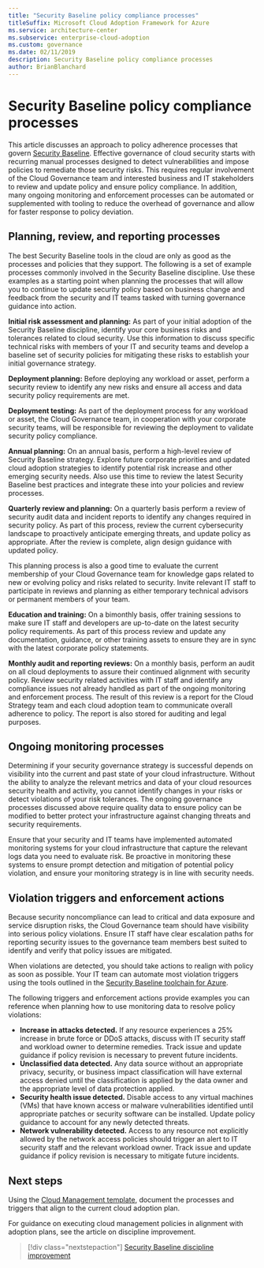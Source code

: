 ```yaml
---
title: "Security Baseline policy compliance processes"
titleSuffix: Microsoft Cloud Adoption Framework for Azure
ms.service: architecture-center
ms.subservice: enterprise-cloud-adoption
ms.custom: governance
ms.date: 02/11/2019
description: Security Baseline policy compliance processes
author: BrianBlanchard
---
```


# Security Baseline policy compliance processes

This article discusses an approach to policy adherence processes that govern [Security Baseline](./index.md). Effective governance of cloud security starts with recurring manual processes designed to detect vulnerabilities and impose policies to remediate those security risks. This requires regular involvement of the Cloud Governance team and interested business and IT stakeholders to review and update policy and ensure policy compliance. In addition, many ongoing monitoring and enforcement processes can be automated or supplemented with tooling to reduce the overhead of governance and allow for faster response to policy deviation.

## Planning, review, and reporting processes

The best Security Baseline tools in the cloud are only as good as the processes and policies that they support. The following is a set of example processes commonly involved in the Security Baseline discipline. Use these examples as a starting point when planning the processes that will allow you to continue to update security policy based on business change and feedback from the security and IT teams tasked with turning governance guidance into action.

**Initial risk assessment and planning:** As part of your initial adoption of the Security Baseline discipline, identify your core business risks and tolerances related to cloud security. Use this information to discuss specific technical risks with members of your IT and security teams and develop a baseline set of security policies for mitigating these risks to establish your initial governance strategy.

**Deployment planning:** Before deploying any workload or asset, perform a security review to identify any new risks and ensure all access and data security policy requirements are met.

**Deployment testing:** As part of the deployment process for any workload or asset, the Cloud Governance team, in cooperation with your corporate security teams, will be responsible for reviewing the deployment to validate security policy compliance.

**Annual planning:** On an annual basis, perform a high-level review of Security Baseline strategy. Explore future corporate priorities and updated cloud adoption strategies to identify potential risk increase and other emerging security needs. Also use this time to review the latest Security Baseline best practices and integrate these into your policies and review processes.

**Quarterly review and planning:** On a quarterly basis perform a review of security audit data and incident reports to identify any changes required in security policy. As part of this process, review the current cybersecurity landscape to proactively anticipate emerging threats, and update policy as appropriate. After the review is complete, align design guidance with updated policy.

This planning process is also a good time to evaluate the current membership of your Cloud Governance team for knowledge gaps related to new or evolving policy and risks related to security. Invite relevant IT staff to participate in reviews and planning as either temporary technical advisors or permanent members of your team.

**Education and training:** On a bimonthly basis, offer training sessions to make sure IT staff and developers are up-to-date on the latest security policy requirements. As part of this process review and update any documentation, guidance, or other training assets to ensure they are in sync with the latest corporate policy statements.

**Monthly audit and reporting reviews:** On a monthly basis, perform an audit on all cloud deployments to assure their continued alignment with security policy. Review security related activities with IT staff and identify any compliance issues not already handled as part of the ongoing monitoring and enforcement process. The result of this review is a report for the Cloud Strategy team and each cloud adoption team to communicate overall adherence to policy. The report is also stored for auditing and legal purposes.

## Ongoing monitoring processes

Determining if your security governance strategy is successful depends on visibility into the current and past state of your cloud infrastructure. Without the ability to analyze the relevant metrics and data of your cloud resources security health and activity, you cannot identify changes in your risks or detect violations of your risk tolerances. The ongoing governance processes discussed above require quality data to ensure policy can be modified to better protect your infrastructure against changing threats and security requirements.

Ensure that your security and IT teams have implemented automated monitoring systems for your cloud infrastructure that capture the relevant logs data you need to evaluate risk. Be proactive in monitoring these systems to ensure prompt detection and mitigation of potential policy violation, and ensure your monitoring strategy is in line with security needs.

## Violation triggers and enforcement actions

Because security noncompliance can lead to critical and data exposure and service disruption risks, the Cloud Governance team should have visibility into serious policy violations. Ensure IT staff have clear escalation paths for reporting security issues to the governance team members best suited to identify and verify that policy issues are mitigated.

When violations are detected, you should take actions to realign with policy as soon as possible. Your IT team can automate most violation triggers using the tools outlined in the [Security Baseline toolchain for Azure](toolchain.md).

The following triggers and enforcement actions provide examples you can reference when planning how to use monitoring data to resolve policy violations:

- **Increase in attacks detected.** If any resource experiences a 25% increase in brute force or DDoS attacks, discuss with IT security staff and workload owner to determine remedies. Track issue and update guidance if policy revision is necessary to prevent future incidents.
- **Unclassified data detected.** Any data source without an appropriate privacy, security, or business impact classification will have external access denied until the classification is applied by the data owner and the appropriate level of data protection applied.
- **Security health issue detected.** Disable access to any virtual machines (VMs) that have known access or malware vulnerabilities identified until appropriate patches or security software can be installed. Update policy guidance to account for any newly detected threats.
- **Network vulnerability detected.** Access to any resource not explicitly allowed by the network access policies should trigger an alert to IT security staff and the relevant workload owner. Track issue and update guidance if policy revision is necessary to mitigate future incidents.

## Next steps

Using the [Cloud Management template](./template.md), document the processes and triggers that align to the current cloud adoption plan.

For guidance on executing cloud management policies in alignment with adoption plans, see the article on discipline improvement.

> [!div class="nextstepaction"]
> [Security Baseline discipline improvement](./discipline-improvement.md)
